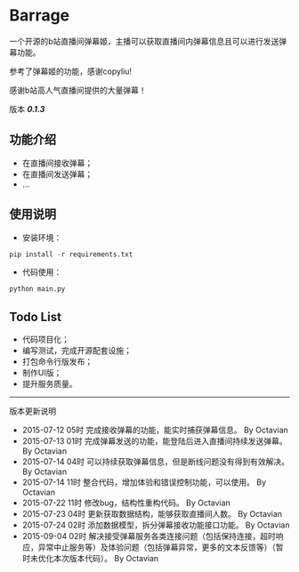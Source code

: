 # Barrage

一个开源的b站直播间弹幕姬，主播可以获取直播间内弹幕信息且可以进行发送弹幕功能。

参考了弹幕姬的功能，感谢copyliu!

感谢b站高人气直播间提供的大量弹幕！

版本 ***0.1.3***

## 功能介绍

+ 在直播间接收弹幕；
+ 在直播间发送弹幕；
+ ...

## 使用说明

+ 安装环境：

```python
pip install -r requirements.txt
```

+ 代码使用：

```python
python main.py
```


## Todo List

+ 代码项目化；
+ 编写测试，完成开源配套设施；
+ 打包命令行版发布；
+ 制作UI版；
+ 提升服务质量。

***

版本更新说明

+ 2015-07-12 05时  完成接收弹幕的功能，能实时捕获弹幕信息。 By Octavian
+ 2015-07-13 01时  完成弹幕发送的功能，能登陆后进入直播间持续发送弹幕。 By Octavian
+ 2015-07-14 04时  可以持续获取弹幕信息，但是断线问题没有得到有效解决。 By Octavian
+ 2015-07-14 11时  整合代码，增加体验和错误控制功能，可以使用。 By Octavian
+ 2015-07-22 11时  修改bug，结构性重构代码。 By Octavian
+ 2015-07-23 04时  更新获取数据结构，能够获取直播间人数。 By Octavian
+ 2015-07-24 02时  添加数据模型，拆分弹幕接收功能接口功能。 By Octavian
+ 2015-09-04 02时  解决接受弹幕服务各类连接问题（包括保持连接，超时响应，异常中止服务等）及体验问题（包括弹幕异常，更多的文本反馈等）（暂时未优化本次版本代码）。 By Octavian
